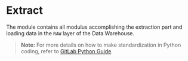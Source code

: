 # Extract

The module contains all modulus accomplishing the extraction part and loading data in the `RAW` layer of the Data Warehouse.

> **Note:** For more details on how to make standardization in Python coding, refer to [GitLab Python Guide](https://about.gitlab.com/handbook/business-technology/data-team/platform/python-guide/).